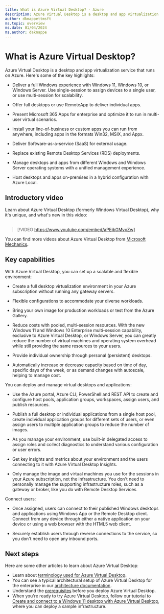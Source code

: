 ```yaml
---
title: What is Azure Virtual Desktop? - Azure
description: Azure Virtual Desktop is a desktop and app virtualization service that runs on Azure. Deliver a full Windows experience with Windows 11 or Windows 10. Offer full desktops or use RemoteApp to deliver individual apps to users.
author: dknappettmsft
ms.topic: overview
ms.date: 01/04/2024
ms.author: daknappe
---
```


# What is Azure Virtual Desktop?

Azure Virtual Desktop is a desktop and app virtualization service that runs on Azure. Here's some of the key highlights:

- Deliver a full Windows experience with Windows 11, Windows 10, or Windows Server. Use single-session to assign devices to a single user, or use multi-session for scalability.

- Offer full desktops or use RemoteApp to deliver individual apps.

- Present Microsoft 365 Apps for enterprise and optimize it to run in multi-user virtual scenarios.

- Install your line-of-business or custom apps you can run from anywhere, including apps in the formats Win32, MSIX, and Appx.

- Deliver Software-as-a-service (SaaS) for external usage.

- Replace existing Remote Desktop Services (RDS) deployments.

- Manage desktops and apps from different Windows and Windows Server operating systems with a unified management experience.

- Host desktops and apps on-premises in a hybrid configuration with Azure Local.

## Introductory video

Learn about Azure Virtual Desktop (formerly Windows Virtual Desktop), why it's unique, and what's new in this video:<br /><br />

> [!VIDEO https://www.youtube.com/embed/aPEibGMvxZw]

You can find more videos about Azure Virtual Desktop from [Microsoft Mechanics](https://www.youtube.com/@MSFTMechanics/search?query=azure%20virtual%20desktop).

## Key capabilities

With Azure Virtual Desktop, you can set up a scalable and flexible environment:

- Create a full desktop virtualization environment in your Azure subscription without running any gateway servers.

- Flexible configurations to accommodate your diverse workloads.

- Bring your own image for production workloads or test from the Azure Gallery.

- Reduce costs with pooled, multi-session resources. With the new Windows 11 and Windows 10 Enterprise multi-session capability, exclusive to Azure Virtual Desktop, or Windows Server, you can greatly reduce the number of virtual machines and operating system overhead while still providing the same resources to your users.

- Provide individual ownership through personal (persistent) desktops.

- Automatically increase or decrease capacity based on time of day, specific days of the week, or as demand changes with autoscale, helping to manage cost. 

You can deploy and manage virtual desktops and applications:

- Use the Azure portal, Azure CLI, PowerShell and REST API to create and configure host pools, application groups, workspaces, assign users, and publish resources.

- Publish a full desktop or individual applications from a single host pool, create individual application groups for different sets of users, or even assign users to multiple application groups to reduce the number of images.

- As you manage your environment, use built-in delegated access to assign roles and collect diagnostics to understand various configuration or user errors.

- Get key insights and metrics about your environment and the users connecting to it with Azure Virtual Desktop Insights.

- Only manage the image and virtual machines you use for the sessions in your Azure subscription, not the infrastructure. You don't need to personally manage the supporting infrastructure roles, such as a gateway or broker, like you do with Remote Desktop Services.

Connect users:

- Once assigned, users can connect to their published Windows desktops and applications using Windows App or the Remote Desktop client. Connect from any device through either a native application on your device or using a web browser with the HTML5 web client.

- Securely establish users through reverse connections to the service, so you don't need to open any inbound ports.

## Next steps

Here are some other articles to learn about Azure Virtual Desktop:

- Learn about [terminology used for Azure Virtual Desktop](terminology.md).
- You can see a typical architectural setup of Azure Virtual Desktop for the enterprise in our [architecture documentation](/azure/architecture/example-scenario/wvd/windows-virtual-desktop?context=/azure/virtual-desktop/context/context).
- Understand the [prerequisites](prerequisites.md) before you deploy Azure Virtual Desktop.
- When you're ready to try Azure Virtual Desktop, follow our tutorial to [Create and connect to a Windows 11 desktop with Azure Virtual Desktop](tutorial-create-connect-personal-desktop.md), where you can deploy a sample infrastructure.
